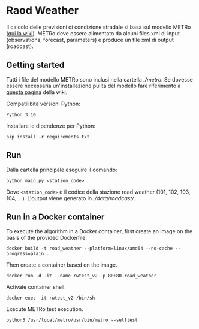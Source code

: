 <!--
SPDX-FileCopyrightText: NOI Techpark <digital@noi.bz.it>

SPDX-License-Identifier: CC0-1.0
-->

# Raod Weather

Il calcolo delle previsioni di condizione stradale si basa sul modello METRo ([qui la wiki](https://framagit.org/metroprojects/metro/-/wikis/METRo)).
METRo deve essere alimentato da alcuni files xml di input (observations, forecast, parameters) e produce un file xml di output (roadcast).

## Getting started

Tutti i file del modello METRo sono inclusi nella cartella *./metro*. Se dovesse essere necessaria un'installazione pulita del modello fare riferimento a [questa pagina](https://framagit.org/metroprojects/metro/-/wikis/Installation_(METRo)) della wiki.

Compatilibità versioni Python:

```Python 3.10```

Installare le dipendenze per Python:

```pip install -r requirements.txt```

## Run

Dalla cartella principale eseguire il comando:

```python main.py <station_code>```

Dove `<station_code>` è il codice della stazione road weather (101, 102, 103, 104, ...).
L'output viene generato in *./data/roadcast/*.

## Run in a Docker container

To execute the algorithm in a Docker container, first create an image on the basis of the provided Dockerfile:

```docker build -t road_weather --platform=linux/amd64 --no-cache --progress=plain .```

Then create a container based on the image.

```docker run -d -it --name rwtest_v2 -p 80:80 road_weather```

Activate container shell.

```docker exec -it rwtest_v2 /bin/sh```

Execute METRo test execution.

```python3 /usr/local/metro/usr/bin/metro --selftest```
